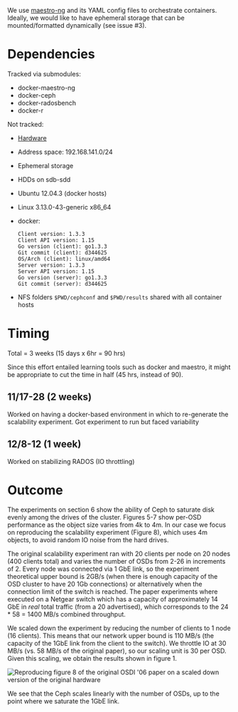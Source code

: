 We use [maestro-ng] and its YAML config files to orchestrate 
containers. Ideally, we would like to have ephemeral storage that can 
be mounted/formatted dynamically (see issue #3).

# Dependencies

Tracked via submodules:

  * docker-maestro-ng
  * docker-ceph
  * docker-radosbench
  * docker-r

Not tracked:

  * [Hardware][hw]
  * Address space: 192.168.141.0/24
  * Ephemeral storage
  * HDDs on sdb-sdd
  * Ubuntu 12.04.3 (docker hosts)
  * Linux 3.13.0-43-generic x86_64
  * docker:

        Client version: 1.3.3
        Client API version: 1.15
        Go version (client): go1.3.3
        Git commit (client): d344625
        OS/Arch (client): linux/amd64
        Server version: 1.3.3
        Server API version: 1.15
        Go version (server): go1.3.3
        Git commit (server): d344625

  * NFS folders `$PWD/cephconf` and `$PWD/results` shared with all 
    container hosts

# Timing

Total = 3 weeks (15 days x 6hr = 90 hrs)

Since this effort entailed learning tools such as docker and maestro, 
it might be appropriate to cut the time in half (45 hrs, instead of 
90).

## 11/17-28 (2 weeks)

Worked on having a docker-based environment in which to re-generate 
the scalability experiment. Got experiment to run but faced 
variability

## 12/8-12 (1 week)

Worked on stabilizing RADOS (IO throttling)

# Outcome

The experiments on section 6 show the ability of Ceph to saturate disk 
evenly among the drives of the cluster. Figures 5-7 show per-OSD 
performance as the object size varies from 4k to 4m. In our case we 
focus on reproducing the scalability experiment (Figure 8), which uses 
4m objects, to avoid random IO noise from the hard drives.

The original scalability experiment ran with 20 clients per node on 20 
nodes (400 clients total) and varies the number of OSDs from 2-26 in 
increments of 2. Every node was connected via 1 GbE link, so the 
experiment theoretical upper bound is 2GB/s (when there is enough 
capacity of the OSD cluster to have 20 1Gb connections) or 
alternatively when the connection limit of the switch is reached. The 
paper experiments where executed on a Netgear switch which has a 
capacity of approximately 14 GbE in _real_ total traffic (from a 20 
advertised), which corresponds to the 24 * 58 = 1400 MB/s combined 
throughput.

We scaled down the experiment by reducing the number of clients to 1 
node (16 clients). This means that our network upper bound is 110 MB/s 
(the capacity of the 1GbE link from the client to the switch). We 
throttle IO at 30 MB/s (vs. 58 MB/s of the original paper), so our 
scaling unit is 30 per OSD. Given this scaling, we obtain the results 
shown in figure 1.

![Reproducing figure 8 of the original OSDI '06 paper on a scaled down 
version of the original hardware](results/throttle_30mb_per-osd-scalable-throughput.csv.png)

We see that the Ceph scales linearly with the number of OSDs, up to 
the point where we saturate the 1GbE link.

<!--
# References
-->

[maestro-ng]: https://github.com/signalfuse/maestro-ng
[hw]: https://issdm-cluster.soe.ucsc.edu/doku.php?id=hardware
